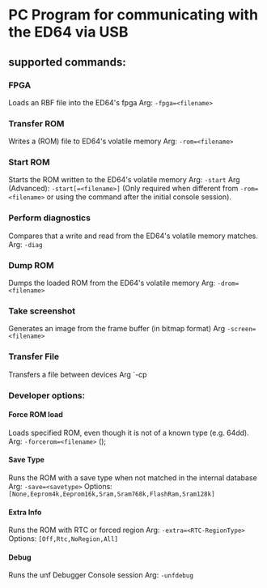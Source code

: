 # PC Program for communicating with the ED64 via USB

## supported commands:
### FPGA
Loads an RBF file into the ED64's fpga
Arg: `-fpga=<filename>`


### Transfer ROM
Writes a (ROM) file to ED64's volatile memory
Arg: `-rom=<filename>`


### Start ROM
Starts the ROM written to the ED64's volatile memory
Arg: `-start`
Arg (Advanced): `-start[=<filename>]` (Only required when different from `-rom=<filename>` or using the command after the initial console session).	 


### Perform diagnostics
Compares that a write and read from the ED64's volatile memory matches.
Arg: `-diag`


### Dump ROM
Dumps the loaded ROM from the ED64's volatile memory
Arg: `-drom=<filename>`


### Take screenshot
Generates an image from the frame buffer (in bitmap format)
Arg `-screen=<filename>`

### Transfer File
Transfers a file between devices
Arg `-cp <sourceFilePath> <destinationFilePath>


### Developer options:

#### Force ROM load
Loads specified ROM, even though it is not of a known type (e.g. 64dd).
Arg: `-forcerom=<filename>` ();

#### Save Type
Runs the ROM with a save type when not matched in the internal database
 Arg: `-save=<savetype>`
 Options: `[None,Eeprom4k,Eeprom16k,Sram,Sram768k,FlashRam,Sram128k]`

 #### Extra Info
 Runs the ROM with RTC or forced region
Arg: `-extra=<RTC-RegionType>`
Options: `[Off,Rtc,NoRegion,All]`

#### Debug
Runs the unf Debugger Console session
Arg: `-unfdebug`